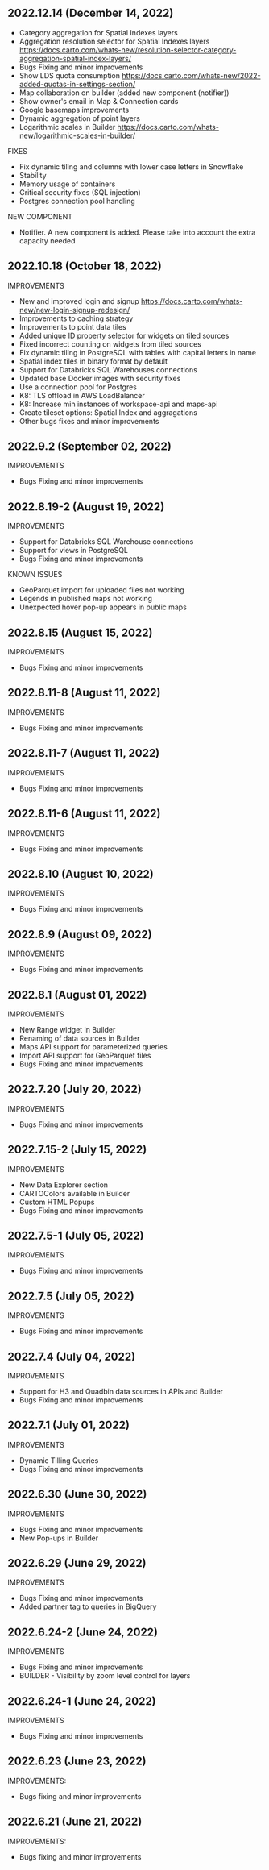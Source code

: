 ## 2022.12.14 (December 14, 2022)

+ Category aggregation for Spatial Indexes layers
+ Aggregation resolution selector for Spatial Indexes layers https://docs.carto.com/whats-new/resolution-selector-category-aggregation-spatial-index-layers/
+ Bugs Fixing and minor improvements
+ Show LDS quota consumption https://docs.carto.com/whats-new/2022-added-quotas-in-settings-section/
+ Map collaboration on builder (added new component (notifier))
+ Show owner's email in Map & Connection cards
+ Google basemaps improvements
+ Dynamic aggregation of point layers
+ Logarithmic scales in Builder https://docs.carto.com/whats-new/logarithmic-scales-in-builder/

FIXES
+ Fix dynamic tiling and columns with lower case letters in Snowflake 
+ Stability
+ Memory usage of containers
+ Critical security fixes (SQL injection)
+ Postgres connection pool handling

NEW COMPONENT
+ Notifier. A new component is added. Please take into account the extra capacity needed

## 2022.10.18 (October 18, 2022)
IMPROVEMENTS

+ New and improved login and signup https://docs.carto.com/whats-new/new-login-signup-redesign/
+ Improvements to caching strategy
+ Improvements to point data tiles
+ Added unique ID property selector for widgets on tiled sources
+ Fixed incorrect counting on widgets from tiled sources
+ Fix dynamic tiling in PostgreSQL with tables with capital letters in name
+ Spatial index tiles in binary format by default
+ Support for Databricks SQL Warehouses connections
+ Updated base Docker images with security fixes
+ Use a connection pool for Postgres
+ K8: TLS offload in AWS LoadBalancer
+ K8: Increase min instances of workspace-api and maps-api
+ Create tileset options: Spatial Index and aggragations
+ Other bugs fixes and minor improvements

## 2022.9.2 (September 02, 2022)
IMPROVEMENTS
+ Bugs Fixing and minor improvements

## 2022.8.19-2 (August 19, 2022)
IMPROVEMENTS
+ Support for Databricks SQL Warehouse connections
+ Support for views in PostgreSQL
+ Bugs Fixing and minor improvements

KNOWN ISSUES
+ GeoParquet import for uploaded files not working
+ Legends in published maps not working
+ Unexpected hover pop-up appears in public maps

## 2022.8.15 (August 15, 2022)
IMPROVEMENTS
+ Bugs Fixing and minor improvements

## 2022.8.11-8 (August 11, 2022)
IMPROVEMENTS
+ Bugs Fixing and minor improvements

## 2022.8.11-7 (August 11, 2022)
IMPROVEMENTS
+ Bugs Fixing and minor improvements

## 2022.8.11-6 (August 11, 2022)
IMPROVEMENTS
+ Bugs Fixing and minor improvements

## 2022.8.10 (August 10, 2022)
IMPROVEMENTS
+ Bugs Fixing and minor improvements

## 2022.8.9 (August 09, 2022)
IMPROVEMENTS
+ Bugs Fixing and minor improvements

## 2022.8.1 (August 01, 2022)
IMPROVEMENTS
+ New Range widget in Builder
+ Renaming of data sources in Builder
+ Maps API support for parameterized queries
+ Import API support for GeoParquet files
+ Bugs Fixing and minor improvements

## 2022.7.20 (July 20, 2022)
IMPROVEMENTS
+ Bugs Fixing and minor improvements

## 2022.7.15-2 (July 15, 2022)
IMPROVEMENTS
+ New Data Explorer section
+ CARTOColors available in Builder
+ Custom HTML Popups
+ Bugs Fixing and minor improvements

## 2022.7.5-1 (July 05, 2022)
IMPROVEMENTS
+ Bugs Fixing and minor improvements

## 2022.7.5 (July 05, 2022)
IMPROVEMENTS
+ Bugs Fixing and minor improvements

## 2022.7.4 (July 04, 2022)
IMPROVEMENTS
+ Support for H3 and Quadbin data sources in APIs and Builder
+ Bugs Fixing and minor improvements

## 2022.7.1 (July 01, 2022)
IMPROVEMENTS
+ Dynamic Tilling Queries
+ Bugs Fixing and minor improvements

## 2022.6.30 (June 30, 2022)
IMPROVEMENTS
+ Bugs Fixing and minor improvements
+ New Pop-ups in Builder

## 2022.6.29 (June 29, 2022)
IMPROVEMENTS
+ Bugs Fixing and minor improvements
+ Added partner tag to queries in BigQuery

## 2022.6.24-2 (June 24, 2022)
IMPROVEMENTS
+ Bugs Fixing and minor improvements
+ BUILDER - Visibility by zoom level control for layers

## 2022.6.24-1 (June 24, 2022)
IMPROVEMENTS
+ Bugs Fixing and minor improvements

## 2022.6.23 (June 23, 2022)
IMPROVEMENTS:
- Bugs fixing and minor improvements

## 2022.6.21 (June 21, 2022)
IMPROVEMENTS:
- Bugs fixing and minor improvements
